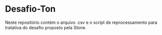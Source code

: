# Desafio-Ton
Neste repositório contém o arquivo .csv e o script de reprocessamento para tratativa do desafio proposto pela Stone.
